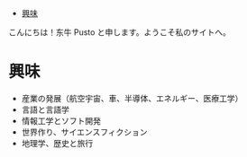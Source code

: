 - [興味](#興味)

こんにちは！东牛 Pusto と申します。ようこそ私のサイトへ。

# 興味

- 産業の発展（航空宇宙、車、半導体、エネルギー、医療工学）
- 言語と言語学
- 情報工学とソフト開発
- 世界作り、サイエンスフィクション
- 地理学、歴史と旅行
